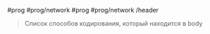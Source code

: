 #prog #prog/network  #prog #prog/network /header 

> Список способов кодирования, который находится в body

